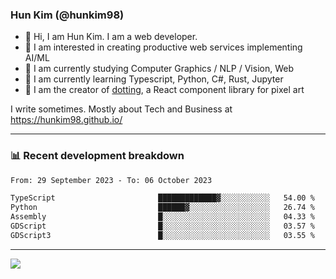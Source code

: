 ### Hun Kim (@hunkim98)

- 👋 Hi, I am Hun Kim. I am a web developer. 
- 🤔 I am interested in creating productive web services implementing AI/ML
- 🔭 I am currently studying Computer Graphics / NLP / Vision, Web 
- 🌱 I am currently learning Typescript, Python, C#, Rust, Jupyter
- 🎨 I am the creator of [dotting](hunkim98.github.io/dotting), a React component library for pixel art

I write sometimes. Mostly about Tech and Business at https://hunkim98.github.io/

---
### 📊 Recent development breakdown
<!--START_SECTION:waka-->

```txt
From: 29 September 2023 - To: 06 October 2023

TypeScript                       █████████████▓░░░░░░░░░░░   54.00 %
Python                           ██████▓░░░░░░░░░░░░░░░░░░   26.74 %
Assembly                         █░░░░░░░░░░░░░░░░░░░░░░░░   04.33 %
GDScript                         █░░░░░░░░░░░░░░░░░░░░░░░░   03.57 %
GDScript3                        █░░░░░░░░░░░░░░░░░░░░░░░░   03.55 %
```

<!--END_SECTION:waka-->
---

<!-- <div align='center'> -->
  <img align="center" src="https://github-readme-stats.vercel.app/api?username=hunkim98&theme=dark&show_icons=true"/>
<!-- </div> -->
<!--
**hunkim98/hunkim98** is a ✨ _special_ ✨ repository because its `README.md` (this file) appears on your GitHub profile.

Here are some ideas to get you started:

- 🔭 I’m currently working on ...
- 🌱 I’m currently learning ...
- 👯 I’m looking to collaborate on ...
- 🤔 I’m looking for help with ...
- 💬 Ask me about ...
- 📫 How to reach me: ...
- 😄 Pronouns: ...
- ⚡ Fun fact: ...
-->

